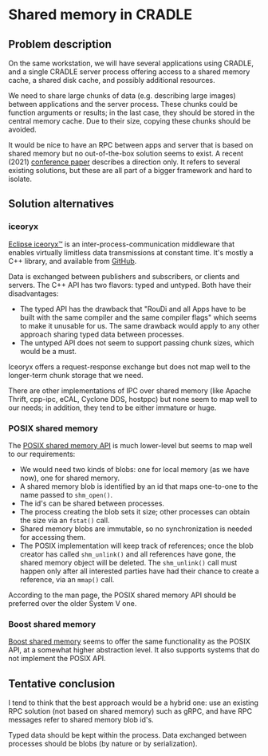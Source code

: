 # Shared memory in CRADLE

## Problem description
On the same workstation, we will have several applications using CRADLE, and a single CRADLE server process
offering access to a shared memory cache, a shared disk cache, and possibly additional resources.

We need to share large chunks of data (e.g. describing large images) between applications and the server process.
These chunks could be function arguments or results; in the last case, they should be stored in the central
memory cache. Due to their size, copying these chunks should be avoided.

It would be nice to have an RPC between apps and server that is based on shared memory but no out-of-the-box
solution seems to exist.
A recent (2021) [conference paper](https://sigops.org/s/conferences/hotos/2021/papers/hotos21-s10-wang.pdf)
describes a direction only. It refers to several existing solutions, but these are all part of a
bigger framework and hard to isolate.

## Solution alternatives

### iceoryx
[Eclipse iceoryx™](https://iceoryx.io/v2.0.2/)
is an inter-process-communication middleware that enables virtually limitless data transmissions at constant time.
It's mostly a C++ library, and available from [GitHub](https://github.com/eclipse-iceoryx/iceoryx).

Data is exchanged between publishers and subscribers, or clients and servers.
The C++ API has two flavors: typed and untyped. Both have their disadvantages:

* The typed API has the drawback that "RouDi and all Apps have to be built with the same compiler and the same compiler flags"
  which seems to make it unusable for us. The same drawback would apply to any other approach sharing typed data
  between processes.
* The untyped API does not seem to support passing chunk sizes, which would be a must.

Iceoryx offers a request-response exchange but does not map well to the longer-term chunk storage that we need.

There are other implementations of IPC over shared memory (like Apache Thrift, cpp-ipc, eCAL,
Cyclone DDS, hostppc) but none seem to map well to our needs; in addition, they tend to be
either immature or huge.

### POSIX shared memory
The [POSIX shared memory API](https://man7.org/linux/man-pages/man7/shm_overview.7.html)
is much lower-level but seems to map well to our requirements:

* We would need two kinds of blobs: one for local memory (as we have now), one for shared memory.
* A shared memory blob is identified by an id that maps one-to-one to the name passed to `shm_open()`.
* The id's can be shared between processes.
* The process creating the blob sets it size; other processes can obtain the size via an `fstat()` call.
* Shared memory blobs are immutable, so no synchronization is needed for accessing them.
* The POSIX implementation will keep track of references; once the blob creator has called
  `shm_unlink()` and all references have gone, the shared memory object will be deleted.
  The `shm_unlink()` call must happen only after all interested parties have had their chance
  to create a reference, via an `mmap()` call.

According to the man page, the POSIX shared memory API should be preferred over the older System V one.

### Boost shared memory
[Boost shared memory](https://www.boost.org/doc/libs/1_80_0/doc/html/interprocess/sharedmemorybetweenprocesses.html)
seems to offer the same functionality as the POSIX API, at a somewhat higher abstraction level.
It also supports systems that do not implement the POSIX API.

## Tentative conclusion
I tend to think that the best approach would be a hybrid one: use an existing RPC solution
(not based on shared memory) such as gRPC, and have RPC messages refer to shared memory blob id's.

Typed data should be kept within the process. Data exchanged between processes should
be blobs (by nature or by serialization).
